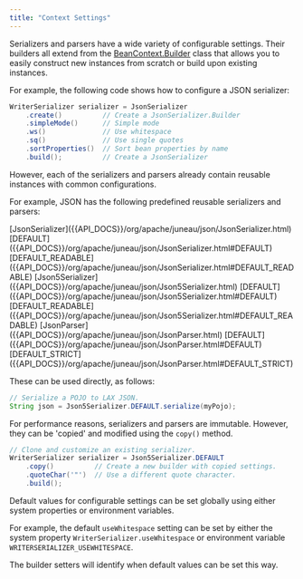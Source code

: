 ```yaml
---
title: "Context Settings"
---
```


Serializers and parsers have a wide variety of configurable settings.
Their builders all extend from the [BeanContext.Builder]({{API_DOCS}}/org/apache/juneau/BeanContext/Builder.html) class that allows you to easily construct new instances from scratch or build upon existing instances.

For example, the following code shows how to configure a JSON serializer:

```java
WriterSerializer serializer = JsonSerializer
    .create()          // Create a JsonSerializer.Builder
    .simpleMode()      // Simple mode
    .ws()              // Use whitespace
    .sq()              // Use single quotes
    .sortProperties()  // Sort bean properties by name
    .build();          // Create a JsonSerializer
```

However, each of the serializers and parsers already contain reusable instances with common configurations.

For example, JSON has the following predefined reusable serializers and parsers:

<tree>
<node-0><java-class>[JsonSerializer]({{API_DOCS}}/org/apache/juneau/json/JsonSerializer.html)</java-class></node-0>
<node-1><java-field>[DEFAULT]({{API_DOCS}}/org/apache/juneau/json/JsonSerializer.html#DEFAULT)</java-field></node-1>
<node-1><java-field>[DEFAULT_READABLE]({{API_DOCS}}/org/apache/juneau/json/JsonSerializer.html#DEFAULT_READABLE)</java-field></node-1>
<node-0><java-class>[Json5Serializer]({{API_DOCS}}/org/apache/juneau/json/Json5Serializer.html)</java-class></node-0>
<node-1><java-field>[DEFAULT]({{API_DOCS}}/org/apache/juneau/json/Json5Serializer.html#DEFAULT)</java-field></node-1>
<node-1><java-field>[DEFAULT_READABLE]({{API_DOCS}}/org/apache/juneau/json/Json5Serializer.html#DEFAULT_READABLE)</java-field></node-1>
<node-0><java-class>[JsonParser]({{API_DOCS}}/org/apache/juneau/json/JsonParser.html)</java-class></node-0>
<node-1><java-field>[DEFAULT]({{API_DOCS}}/org/apache/juneau/json/JsonParser.html#DEFAULT)</java-field></node-1>
<node-1><java-field>[DEFAULT_STRICT]({{API_DOCS}}/org/apache/juneau/json/JsonParser.html#DEFAULT_STRICT)</java-field></node-1>
</tree>

These can be used directly, as follows:

```java
// Serialize a POJO to LAX JSON.
String json = Json5Serializer.DEFAULT.serialize(myPojo);
```

For performance reasons, serializers and parsers are immutable.
However, they can be 'copied' and modified using the `copy()` method.

```java
// Clone and customize an existing serializer.
WriterSerializer serializer = Json5Serializer.DEFAULT
    .copy()          // Create a new builder with copied settings.
    .quoteChar('"')  // Use a different quote character.
    .build();
```

Default values for configurable settings can be set globally using either system properties or environment variables.

For example, the default `useWhitespace` setting can be set by either the system property `WriterSerializer.useWhitespace` or environment variable `WRITERSERIALIZER_USEWHITESPACE`.

The builder setters will identify when default values can be set this way.
